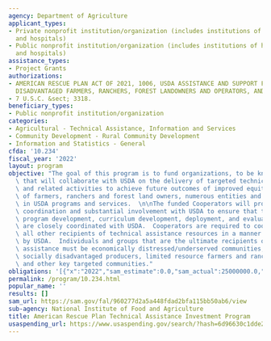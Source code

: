 ```yaml
---
agency: Department of Agriculture
applicant_types:
- Private nonprofit institution/organization (includes institutions of higher education
  and hospitals)
- Public nonprofit institution/organization (includes institutions of higher education
  and hospitals)
assistance_types:
- Project Grants
authorizations:
- AMERICAN RESCUE PLAN ACT OF 2021, 1006, USDA ASSISTANCE AND SUPPORT FOR SOCIALLY
  DISADVANTAGED FARMERS, RANCHERS, FOREST LANDOWNERS AND OPERATORS, AND GROUPS.
- 7 U.S.C. &sect; 3318.
beneficiary_types:
- Public nonprofit institution/organization
categories:
- Agricultural - Technical Assistance, Information and Services
- Community Development - Rural Community Development
- Information and Statistics - General
cfda: '10.234'
fiscal_year: '2022'
layout: program
objective: "The goal of this program is to fund organizations, to be known as Cooperators,\
  \ that will collaborate with USDA on the delivery of targeted technical assistance\
  \ and related activities to achieve future outcomes of improved equitable participation\
  \ of farmers, ranchers and forest land owners, numerous entities and individuals\
  \ in USDA programs and services.  \n\nThe funded Cooperators will provide ongoing\
  \ coordination and substantial involvement with USDA to ensure that the plans for\
  \ program development, curriculum development, deployment, and evaluation of impact\
  \ are closely coordinated with USDA.  Cooperators are required to coordinate with\
  \ all other recipients of technical assistance resources in a manner as determined\
  \ by USDA.  Individuals and groups that are the ultimate recipients of the technical\
  \ assistance must be economically distressed/underserved communities, including\
  \ socially disadvantaged producers, limited resource farmers and ranchers, veterans,\
  \ and other key targeted communities."
obligations: '[{"x":"2022","sam_estimate":0.0,"sam_actual":25000000.0,"usa_spending_actual":73828390.0},{"x":"2023","sam_estimate":1850000.0,"sam_actual":0.0,"usa_spending_actual":47097378.0},{"x":"2024","sam_estimate":0.0,"sam_actual":0.0,"usa_spending_actual":0.0}]'
permalink: /program/10.234.html
popular_name: ''
results: []
sam_url: https://sam.gov/fal/960277d2a5a448fdad2bfa115bb50ab6/view
sub-agency: National Institute of Food and Agriculture
title: American Rescue Plan Technical Assistance Investment Program
usaspending_url: https://www.usaspending.gov/search/?hash=6d96630c1dde2284233008bcc11ca20a
---
```

